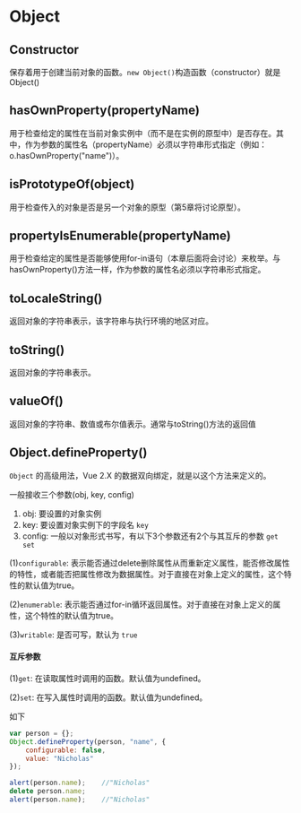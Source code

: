# Object

## Constructor

保存着用于创建当前对象的函数。`new Object()`构造函数（constructor）就是Object()

## hasOwnProperty(propertyName)

用于检查给定的属性在当前对象实例中（而不是在实例的原型中）是否存在。其中，作为参数的属性名（propertyName）必须以字符串形式指定（例如：o.hasOwnProperty("name")）。

## isPrototypeOf(object)

用于检查传入的对象是否是另一个对象的原型（第5章将讨论原型）。

## propertyIsEnumerable(propertyName)

用于检查给定的属性是否能够使用for-in语句（本章后面将会讨论）来枚举。与hasOwnProperty()方法一样，作为参数的属性名必须以字符串形式指定。

## toLocaleString()

返回对象的字符串表示，该字符串与执行环境的地区对应。

## toString()

返回对象的字符串表示。

## valueOf()

返回对象的字符串、数值或布尔值表示。通常与toString()方法的返回值

## Object.defineProperty()

`Object` 的高级用法，Vue 2.X 的数据双向绑定，就是以这个方法来定义的。

一般接收三个参数(obj, key, config)

1. obj: 要设置的对象实例
2. key: 要设置对象实例下的字段名 `key`
3. config: 一般以对象形式书写，有以下3个参数还有2个与其互斥的参数 `get set`

(1)`configurable`: 表示能否通过delete删除属性从而重新定义属性，能否修改属性的特性，或者能否把属性修改为数据属性。对于直接在对象上定义的属性，这个特性的默认值为true。

(2)`enumerable`: 表示能否通过for-in循环返回属性。对于直接在对象上定义的属性，这个特性的默认值为true。

(3)`writable`: 是否可写，默认为 `true`

#### 互斥参数

(1)`get`: 在读取属性时调用的函数。默认值为undefined。

(2)`set`: 在写入属性时调用的函数。默认值为undefined。

如下
``` js
var person = {};
Object.defineProperty(person, "name", {
    configurable: false,
    value: "Nicholas"
});

alert(person.name);    //"Nicholas"
delete person.name;
alert(person.name);    //"Nicholas"
```